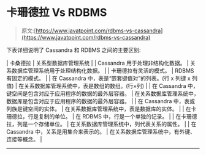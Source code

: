 # 卡珊德拉 Vs RDBMS

> 原文:[https://www.javatpoint.com/rdbms-vs-cassandra](https://www.javatpoint.com/rdbms-vs-cassandra)

下表详细说明了 Cassandra 和 RDBMS 之间的主要区别:

| 卡桑德拉 | 关系型数据库管理系统 |
| Cassandra 用于处理非结构化数据。 | 关系数据库管理系统用于处理结构化数据。 |
| 卡珊德拉有灵活的模式。 | RDBMS 有固定的模式。 |
| 在 Cassandra 中，表是“嵌套键值对”的列表。(行 x 列键 x 列值) | 在关系数据库管理系统中，表是数组的数组。(行×列) |
| 在 Cassandra 中，键空间是包含对应于应用程序的数据的最外层容器。 | 在关系数据库管理系统中，数据库是包含对应于应用程序的数据的最外层容器。 |
| 在 Cassandra 中，表或列族是键空间的实体。 | 在关系数据库管理系统中，表是数据库的实体。 |
| 在卡珊德拉，行是复制的单位。 | 在 RDBMS 中，行是一个单独的记录。 |
| 在卡珊德拉，列是一个存储单位。 | 在关系数据库管理系统中，列代表关系的属性。 |
| 在 Cassandra 中，关系是用集合来表示的。 | 在关系数据库管理系统中，有外键、连接等概念。 |

* * *